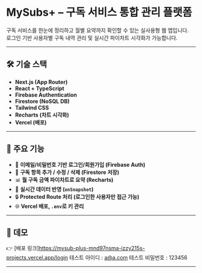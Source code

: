 # MySubs+ – 구독 서비스 통합 관리 플랫폼

구독 서비스를 한눈에 정리하고 월별 요약까지 확인할 수 있는 실사용형 웹 앱입니다.  
로그인 기반 사용자별 구독 내역 관리 및 실시간 파이차트 시각화가 가능합니다.

---

## 🛠 기술 스택

- **Next.js (App Router)**
- **React + TypeScript**
- **Firebase Authentication**
- **Firestore (NoSQL DB)**
- **Tailwind CSS**
- **Recharts (차트 시각화)**
- **Vercel (배포)**

---

## 📌 주요 기능

- 🔐 **이메일/비밀번호 기반 로그인/회원가입 (Firebase Auth)**
- 📄 **구독 항목 추가 / 수정 / 삭제 (Firestore 저장)**
- 📊 **월 구독 금액 파이차트로 요약 (Recharts)**
- 🔄 **실시간 데이터 반영 (`onSnapshot`)**
- 🔒 **Protected Route 처리 (로그인한 사용자만 접근 가능)**
- 🌐 **Vercel 배포, `.env`로 키 관리**

---

## 📸 데모

👉 [배포 링크]https://mysub-plus-mnd97nsma-izzy215s-projects.vercel.app/login
테스트 아이디 : a@a.com
테스트 비밀번호 : 123456



---
